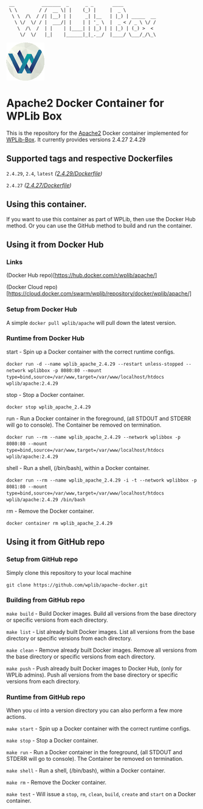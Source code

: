 ```
 __          _______  _      _ _       ____
 \ \        / /  __ \| |    (_) |     |  _ \
  \ \  /\  / /| |__) | |     _| |__   | |_) | _____  __
   \ \/  \/ / |  ___/| |    | | '_ \  |  _ < / _ \ \/ /
    \  /\  /  | |    | |____| | |_) | | |_) | (_) >  <
     \/  \/   |_|    |______|_|_.__/  |____/ \___/_/\_\
```

![WPLib-Box](https://github.com/wplib/wplib.github.io/raw/master/WPLib-Box-100x.png)


# Apache2 Docker Container for WPLib Box
This is the repository for the [Apache2](http://apache.org/) Docker container implemented for [WPLib-Box](https://github.com/wplib/wplib-box).
It currently provides versions 2.4.27 2.4.29


## Supported tags and respective Dockerfiles

`2.4.29`, `2.4`, `latest` _([2.4.29/Dockerfile](https://github.com/wplib/apache-docker/blob/master/2.4.29/Dockerfile))_

`2.4.27` _([2.4.27/Dockerfile](https://github.com/wplib/apache-docker/blob/master/2.4.27/Dockerfile))_


## Using this container.
If you want to use this container as part of WPLib, then use the Docker Hub method.
Or you can use the GitHub method to build and run the container.


## Using it from Docker Hub

### Links
(Docker Hub repo)[https://hub.docker.com/r/wplib/apache/]

(Docker Cloud repo)[https://cloud.docker.com/swarm/wplib/repository/docker/wplib/apache/]


### Setup from Docker Hub
A simple `docker pull wplib/apache` will pull down the latest version.


### Runtime from Docker Hub
start - Spin up a Docker container with the correct runtime configs.

`docker run -d --name wplib_apache_2.4.29 --restart unless-stopped --network wplibbox -p 8080:80 --mount type=bind,source=/var/www,target=/var/www/localhost/htdocs wplib/apache:2.4.29`

stop - Stop a Docker container.

`docker stop wplib_apache_2.4.29`

run - Run a Docker container in the foreground, (all STDOUT and STDERR will go to console). The Container be removed on termination.

`docker run --rm --name wplib_apache_2.4.29 --network wplibbox -p 8080:80 --mount type=bind,source=/var/www,target=/var/www/localhost/htdocs wplib/apache:2.4.29`

shell - Run a shell, (/bin/bash), within a Docker container.

`docker run --rm --name wplib_apache_2.4.29 -i -t --network wplibbox -p 8081:80 --mount type=bind,source=/var/www,target=/var/www/localhost/htdocs wplib/apache:2.4.29 /bin/bash`

rm - Remove the Docker container.

`docker container rm wplib_apache_2.4.29`


## Using it from GitHub repo

### Setup from GitHub repo
Simply clone this repository to your local machine

`git clone https://github.com/wplib/apache-docker.git`


### Building from GitHub repo
`make build` - Build Docker images. Build all versions from the base directory or specific versions from each directory.


`make list` - List already built Docker images. List all versions from the base directory or specific versions from each directory.


`make clean` - Remove already built Docker images. Remove all versions from the base directory or specific versions from each directory.


`make push` - Push already built Docker images to Docker Hub, (only for WPLib admins). Push all versions from the base directory or specific versions from each directory.


### Runtime from GitHub repo
When you `cd` into a version directory you can also perform a few more actions.

`make start` - Spin up a Docker container with the correct runtime configs.


`make stop` - Stop a Docker container.


`make run` - Run a Docker container in the foreground, (all STDOUT and STDERR will go to console). The Container be removed on termination.


`make shell` - Run a shell, (/bin/bash), within a Docker container.


`make rm` - Remove the Docker container.


`make test` - Will issue a `stop`, `rm`, `clean`, `build`, `create` and `start` on a Docker container.


